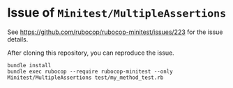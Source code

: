 # Issue of `Minitest/MultipleAssertions`

See https://github.com/rubocop/rubocop-minitest/issues/223 for the issue details.

After cloning this repository, you can reproduce the issue.

```console
bundle install
bundle exec rubocop --require rubocop-minitest --only Minitest/MultipleAssertions test/my_method_test.rb
```
